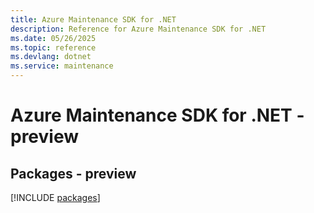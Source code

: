```yaml
---
title: Azure Maintenance SDK for .NET
description: Reference for Azure Maintenance SDK for .NET
ms.date: 05/26/2025
ms.topic: reference
ms.devlang: dotnet
ms.service: maintenance
---
```

# Azure Maintenance SDK for .NET - preview
## Packages - preview
[!INCLUDE [packages](maintenance-index.md)]